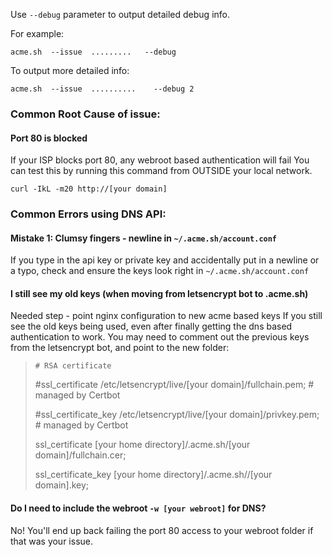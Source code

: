 Use `--debug` parameter to output detailed debug info.

For example:

```
acme.sh  --issue  .........   --debug
```


To output more detailed info:

```
acme.sh  --issue  ..........    --debug 2
```

### Common Root Cause of issue:
#### Port 80 is blocked
If your ISP blocks port 80, any webroot based authentication will fail
You can test this by running this command from OUTSIDE your local network.

`curl -IkL -m20 http://[your domain]` 

### Common Errors using DNS API:
#### Mistake 1: Clumsy fingers - newline in `~/.acme.sh/account.conf`
If you type in the api key or private key and accidentally put in a newline or a typo, check and ensure the keys look right in `~/.acme.sh/account.conf`

#### I still see my old keys (when moving from letsencrypt bot to .acme.sh)
Needed step - point nginx configuration to new acme based keys
If you still see the old keys being used, even after finally getting the dns based authentication to work.
You may need to comment out the previous keys from the letsencrypt bot, and point to the new folder:

> `# RSA certificate`
> 
> #ssl_certificate /etc/letsencrypt/live/[your domain]/fullchain.pem; # managed by Certbot
> 
> #ssl_certificate_key /etc/letsencrypt/live/[your domain]/privkey.pem; # managed by Certbot
>
> ssl_certificate [your home directory]/.acme.sh/[your domain]/fullchain.cer;
>
> ssl_certificate_key [your home directory]/.acme.sh/<your domain>/[your domain].key;

#### Do I need to include the webroot `-w [your webroot]` for DNS?
No!  You'll end up back failing the port 80 access to your webroot folder if that was your issue.